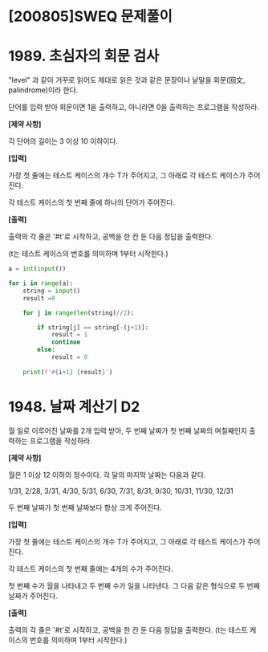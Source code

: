 # [200805]SWEQ 문제풀이





# 1989. 초심자의 회문 검사

"level" 과 같이 거꾸로 읽어도 제대로 읽은 것과 같은 문장이나 낱말을 회문(回文, palindrome)이라 한다.

단어를 입력 받아 회문이면 1을 출력하고, 아니라면 0을 출력하는 프로그램을 작성하라.


**[제약 사항]**

각 단어의 길이는 3 이상 10 이하이다.


**[입력]**

가장 첫 줄에는 테스트 케이스의 개수 T가 주어지고, 그 아래로 각 테스트 케이스가 주어진다.

각 테스트 케이스의 첫 번째 줄에 하나의 단어가 주어진다.


**[출력]**

출력의 각 줄은 '#t'로 시작하고, 공백을 한 칸 둔 다음 정답을 출력한다.

(t는 테스트 케이스의 번호를 의미하며 1부터 시작한다.)



```python
a = int(input())

for i in range(a):
    string = input()
    result =0

    for j in range(len(string)//2):

        if string[j] == string[-(j+1)]:
            result = 1
            continue
        else: 
            result = 0
    
    print(f'#{i+1} {result}')
```





# 1948. 날짜 계산기 D2

월 일로 이루어진 날짜를 2개 입력 받아, 두 번째 날짜가 첫 번째 날짜의 며칠째인지 출력하는 프로그램을 작성하라.


**[제약 사항]**

월은 1 이상 12 이하의 정수이다. 각 달의 마지막 날짜는 다음과 같다.

1/31, 2/28, 3/31, 4/30, 5/31, 6/30, 7/31, 8/31, 9/30, 10/31, 11/30, 12/31

두 번째 날짜가 첫 번째 날짜보다 항상 크게 주어진다.


**[입력]**

가장 첫 줄에는 테스트 케이스의 개수 T가 주어지고, 그 아래로 각 테스트 케이스가 주어진다.

각 테스트 케이스의 첫 번째 줄에는 4개의 수가 주어진다.

첫 번째 수가 월을 나타내고 두 번째 수가 일을 나타낸다. 그 다음 같은 형식으로 두 번째 날짜가 주어진다.


**[출력]**

출력의 각 줄은 '#t'로 시작하고, 공백을 한 칸 둔 다음 정답을 출력한다. (t는 테스트 케이스의 번호를 의미하며 1부터 시작한다.)



```python

```

